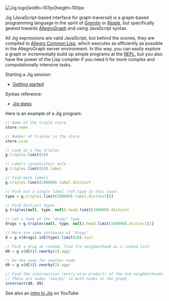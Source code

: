 ![Jig logo|width=107px|height=100px](https://github.com/joshsh/jig/wiki/graphics/jig-logo-medium.png)

Jig (JavaScript-based interface for graph traversal) is a graph-based programming language in the spirit of [Gremlin](https://github.com/tinkerpop/gremlin/wiki) or [Ripple](https://github.com/joshsh/ripple/wiki), but specifically geared towards [AllegroGraph](http://www.franz.com/agraph/allegrograph/) and using JavaScript syntax.

All Jig expressions are valid JavaScript, but behind the scenes, they are compiled to [Allegro Common Lisp](http://www.franz.com/products/allegrocl/), which executes as efficiently as possible in the AllegroGraph server environment.  In this way, you can easily explore a graph or incrementally build up simple programs at the [REPL](http://en.wikipedia.org/wiki/Read%E2%80%93eval%E2%80%93print_loop), but you also have the power of the Lisp compiler if you need it for more complex and computationally intensive tasks.

Starting a Jig session:
* [Getting started](https://github.com/joshsh/jig/wiki/Getting-Started)

Syntax reference:
* [Jig steps](https://github.com/joshsh/jig/wiki/Jig-steps)

Here is an example of a Jig program:

```javascript
// Name of the triple store
store.name

// Number of triples in the store
store.size

// Look at a few triples
g.triples.limit(10)

// Labels (predicates) only
g.triples.limit(10).label

// Find more labels
g.triples.limit(100000).label.distinct

// Pick out a single label (rdf:type in this case)
type = g.triples.limit(100000).label.distinct[6]

// Find distinct types
g.triples(null, type, null).head.limit(100000).distinct

// Let's look at the "drugs" type
drugs = g.triples(null, type, null).head.limit(100000).distinct[1]

// Here are some instances of "drugs"
d = g.v(drugs).inE(type).limit(10).tail

// Pick a drug at random, find its neighborhood as a ranked list
d0 = g.v(d[0]).nearby(2).aggr

// Do the same for another node
d9 = g.v(d[9]).nearby(2).aggr

// Find the intersection (entry-wise product) of the two neighborhoods.
// These are nodes "nearby" to both nodes in the graph
intersect(d0, d9)
```

See also an [intro to Jig](http://www.youtube.com/watch?v=QFaH6IvbPiw&feature=related) on YouTube

